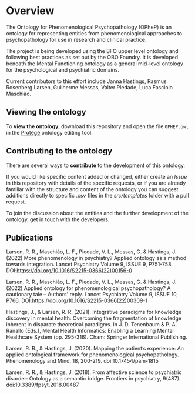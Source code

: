 # Overview

The Ontology for Phenomenological Psychopathology (OPheP) is an ontology for representing entities from phenomenological approaches to psychopathology for use in research and clinical practice. 

The project is being developed using the BFO upper level ontology and following best practices as set out by the OBO Foundry. It is developed beneath the Mental Functioning ontology as a general mid-level ontology for the psychological and psychiatric domains. 

Current contributors to this effort include Janna Hastings, Rasmus Rosenberg Larsen, Guilherme Messas, Valter Piedade, Luca Fasciolo Maschião. 

## Viewing the ontology

To **view the ontology**, download this repository and open the file `OPHEP.owl` in the [Protégé](https://protege.stanford.edu/) ontology editing tool. 


## Contributing to the ontology

There are several ways to **contribute** to the development of this ontology.  

If you would like specific content added or changed, either create an *Issue* in this repository with details of the specific requests, or if you are already familiar with the structure and content of the ontology you can suggest additions directly to specific .csv files in the *src/templates* folder with a pull request. 

To join the discussion about the entities and the further development of the ontology, get in touch with the developers. 

## Publications


Larsen, R. R., Maschião, L. F.,  Piedade, V. L.,  Messas, G. & Hastings, J. (2022)  More phenomenology in psychiatry? Applied ontology as a method towards integration.  Lancet Psychiatry  Volume 9, ISSUE 9, P751-758. DOI:https://doi.org/10.1016/S2215-0366(22)00156-0

Larsen, R. R., Maschião, L. F.,  Piedade, V. L.,  Messas, G. & Hastings, J. (2022) Applied ontology for phenomenological psychopathology? A cautionary tale – Authors' reply. Lancet Psychiatry Volume 9, ISSUE 10, P766. DOI:https://doi.org/10.1016/S2215-0366(22)00309-1

Hastings, J., & Larsen, R. R. (2021). Integrative paradigms for knowledge discovery in mental health: Overcoming the fragmentation of knowledge inherent in disparate theoretical paradigms. In J. D. Tenenbaum & P. A. Ranallo (Eds.), Mental Health Informatics: Enabling a Learning Mental Healthcare System (pp. 295-316). Cham: Springer International Publishing.

Larsen, R. R., & Hastings, J. (2020). Mapping the patient’s experience: An applied ontological framework for phenomenological psychopathology. Phenomenology and Mind, 18, 200-219. doi:10.17454/pam-1815


Larsen, R. R., & Hastings, J. (2018). From affective science to psychiatric disorder: Ontology as a semantic bridge. Frontiers in psychiatry, 9(487). doi:10.3389/fpsyt.2018.00487


